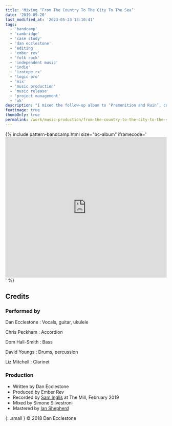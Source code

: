 ```yaml
---
title: 'Mixing ‘From The Country To The City To The Sea’'
date: '2019-09-20'
last_modified_at: '2023-05-23 13:10:41'
tags: 
  - 'bandcamp'
  - 'cambridge'
  - 'case study'
  - 'dan ecclestone'
  - 'editing'
  - 'ember rev'
  - 'folk rock'
  - 'independent music'
  - 'indie'
  - 'izotope rx'
  - 'logic pro'
  - 'mix'
  - 'music production'
  - 'music release'
  - 'project management'
  - 'uk'
description: "I mixed the follow-up album to ‘Premonition and Ruin’, collaborating with Sam Inglis and Ian Shepherd."
featimage: true
thumbOnly: true
permalink: /work/music-production/from-the-country-to-the-city-to-the-sea-album-mix/
---
```

{% include pattern-bandcamp.html size="bc-album" iframecode='<iframe style="border: 0; width: 100%; height: 439px;" src="https://bandcamp.com/EmbeddedPlayer/album=404229151/size=large/bgcol=ffffff/linkcol=333333/artwork=small/transparent=true/"><a href="https://emberrev.bandcamp.com/album/from-the-country-to-the-city-to-the-sea-2">From The Country To The City To The Sea by Ember Rev</a></iframe>' %}

## Credits

### Performed by

Dan Ecclestone
: Vocals, guitar, ukulele

Chris Peckham
: Accordion

Dom Hall-Smith
: Bass

David Youngs
: Drums, percussion

Liz Mitchell
: Clarinet

### Production

- Written by Dan Ecclestone
- Produced by Ember Rev
- Recorded by [Sam Inglis](https://www.soundonsound.com/author/sam-inglis) at The Mill, February 2019
- Mixed by Simone Silvestroni
- Mastered by [Ian Shepherd](https://productionadvice.co.uk/about/)

{: .small }
&copy; 2018 Dan Ecclestone